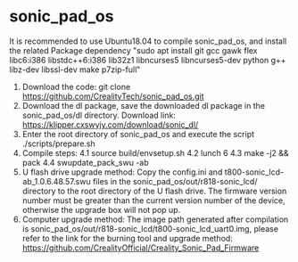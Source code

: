 # sonic_pad_os
It is recommended to use Ubuntu18.04 to compile sonic_pad_os, and install the related Package dependency "sudo apt install git gcc gawk flex libc6:i386 libstdc++6:i386 lib32z1 libncurses5 libncurses5-dev python g++ libz-dev libssl-dev make p7zip-full"
1. Download the code: git clone https://github.com/CrealityTech/sonic_pad_os.git
2. Download the dl package, save the downloaded dl package in the sonic_pad_os/dl directory.
   Download link: https://klipper.cxswyjy.com/download/sonic_dl/
3. Enter the root directory of sonic_pad_os and execute the script ./scripts/prepare.sh
4. Compile steps:
  4.1 source build/envsetup.sh
  4.2 lunch 6
  4.3 make -j2 && pack
  4.4 swupdate_pack_swu -ab
5. U flash drive upgrade method: Copy the config.ini and t800-sonic_lcd-ab_1.0.6.48.57.swu files in the sonic_pad_os/out/r818-sonic_lcd/ directory to the root directory of the U flash drive. The firmware version number must be greater than the current version number of the device, otherwise the upgrade box will not pop up.
6. Computer upgrade method: The image path generated after compilation is sonic_pad_os/out/r818-sonic_lcd/t800-sonic_lcd_uart0.img, please refer to the link for the burning tool and upgrade method: https://github.com/CrealityOfficial/Creality_Sonic_Pad_Firmware
